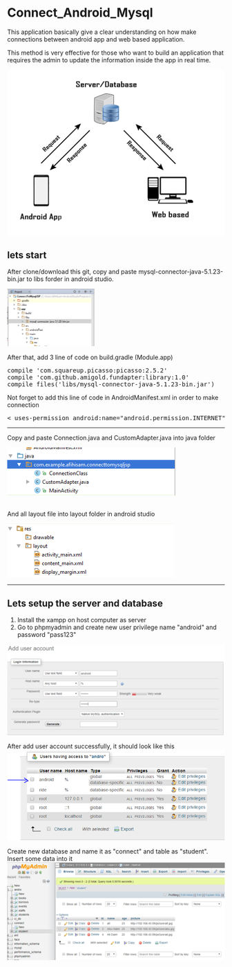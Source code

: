 # Connect_Android_Mysql

This application basically give a clear understanding on how make connections between android app and web based application. 

This method is very effective for those who want to build an application that requires the admin to update the information inside the app in real time.

<img src="https://github.com/AfiHisam/Connect_Android_Mysql/blob/master/Teori.png">

## lets start

After clone/download this git, copy and paste mysql-connector-java-5.1.23-bin.jar to libs forder in android studio. 

<img src="https://github.com/AfiHisam/Connect_Android_Mysql/blob/master/pic1.PNG" width="40%">
<p>
After that, add 3 line of code on build.gradle (Module.app)

<pre>
compile 'com.squareup.picasso:picasso:2.5.2'
compile 'com.github.amigold.fundapter:library:1.0'
compile files('libs/mysql-connector-java-5.1.23-bin.jar')
</pre>

Not forget to add this line of code in AndroidManifest.xml in order to make connection 

<pre>
< uses-permission android:name="android.permission.INTERNET" />
</pre>
<hr>

Copy and paste Connection.java and CustomAdapter.java into java folder 

<img src="https://github.com/AfiHisam/Connect_Android_Mysql/blob/master/class.PNG">
<br><br>

And all layout file into layout folder in android studio 

<img src="https://github.com/AfiHisam/Connect_Android_Mysql/blob/master/layout.PNG">

<hr>

## Lets setup the server and database 

1) Install the xampp on host computer as server 
2) Go to phpmyadmin and create new user privilege name "android" and password "pass123"

<img src="https://github.com/AfiHisam/Connect_Android_Mysql/blob/master/1.PNG">

After add user account successfully, it should look like this
<img src="https://github.com/AfiHisam/Connect_Android_Mysql/blob/master/2.PNG">

Create new database and name it as "connect" and table as "student". Insert some data into it
<img src="https://github.com/AfiHisam/Connect_Android_Mysql/blob/master/4.PNG">





